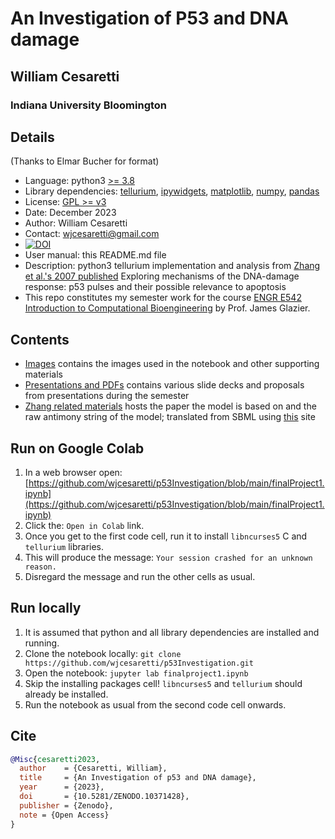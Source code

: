 # An Investigation of P53 and DNA damage 
## William Cesaretti
### Indiana University Bloomington 


## Details 
(Thanks to Elmar Bucher for format)
+ Language: python3 [>= 3.8](https://devguide.python.org/versions/)
+ Library dependencies: [tellurium](https://tellurium.readthedocs.io/en/latest/), [ipywidgets](https://ipywidgets.readthedocs.io/en/stable/),  [matplotlib](https://matplotlib.org/), [numpy](https://numpy.org/), [pandas](https://pandas.pydata.org/)
+ License: [GPL >= v3](https://www.gnu.org/licenses/gpl-3.0.en.html)
+ Date: December 2023
+ Author: William Cesaretti
+ Contact: wjcesaretti@gmail.com
+ [![DOI](https://zenodo.org/badge/730505367.svg)](https://zenodo.org/doi/10.5281/zenodo.10371428)
+ User manual: this README.md file
+ Description: python3 tellurium implementation and analysis from
  [Zhang et al.'s 2007 published](https://pubmed.ncbi.nlm.nih.gov/17245126/) Exploring mechanisms of the DNA-damage response: p53 pulses and their possible relevance to apoptosis
+ This repo constitutes my semester work for the course [ENGR E542 Introduction to Computational Bioengineering](https://academics.iu.edu/courses/bloomington/engr-e-542-introduction-to-computational-bioengineering.html) by Prof. James Glazier. 

## Contents
+ [Images](https://github.com/wjcesaretti/p53Investigation/tree/main/images) contains the images used in the notebook and other supporting materials
+ [Presentations and PDFs](https://github.com/wjcesaretti/p53Investigation/tree/main/presentationsAndPDFS) contains various slide decks and proposals from presentations during the semester
+ [Zhang related materials](https://github.com/wjcesaretti/p53Investigation/tree/main/zhangRelatedMaterials) hosts the paper the model is based on and the raw antimony string of the model; translated from SBML using [this](https://sys-bio.github.io/makesbml/) site

## Run on Google Colab
1. In a web browser open:
   [https://github.com/wjcesaretti/p53Investigation/blob/main/finalProject1.ipynb](https://github.com/wjcesaretti/p53Investigation/blob/main/finalProject1.ipynb)
1. Click the: `Open in Colab` link.
1. Once you get to the first code cell, run it to install `libncurses5` C and `tellurium` libraries.
1. This will produce the message: `Your session crashed for an unknown reason.`
1. Disregard the message and run the other cells as usual.

## Run locally
1. It is assumed that python and all library dependencies are installed and running.
1. Clone the notebook locally: `git clone https://github.com/wjcesaretti/p53Investigation.git`
1. Open the notebook: `jupyter lab finalproject1.ipynb`
1. Skip the installing packages cell! `libncurses5` and `tellurium` should already be installed.
1. Run the notebook as usual from the second code cell onwards.

## Cite
```bibtex
@Misc{cesaretti2023,
  author    = {Cesaretti, William},
  title     = {An Investigation of p53 and DNA damage},
  year      = {2023},
  doi       = {10.5281/ZENODO.10371428},
  publisher = {Zenodo},
  note = {Open Access}
}
```
